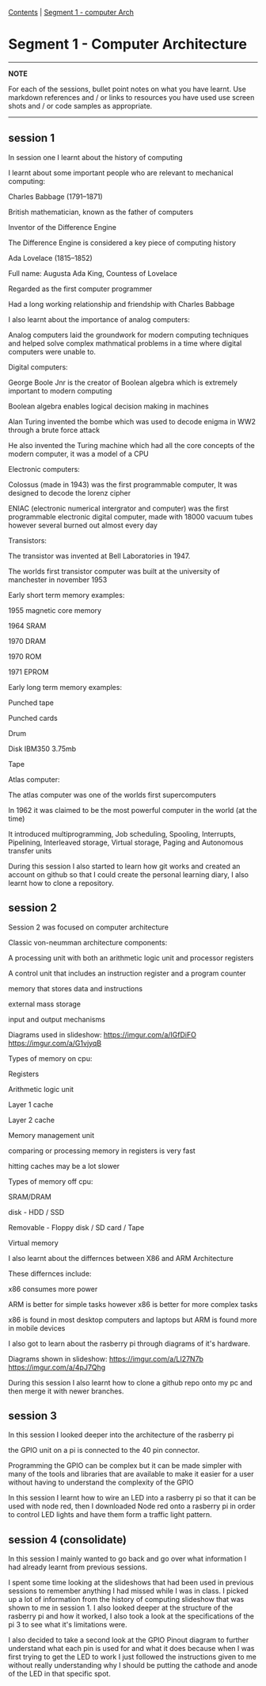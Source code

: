 [Contents](../personal_learning_record/personal_learning_record.md) | [Segment 1 - computer Arch](../personal_learning_record/segment1.md) 

# Segment 1 - Computer Architecture

---
**NOTE**

For each of the sessions, bullet point notes on what you have learnt.
Use markdown references and / or links to resources you have used
use  screen shots and / or code samples as appropriate.

---

## session 1
In session one I learnt about the history of computing

I learnt about some important people who are relevant to mechanical computing:

Charles Babbage (1791–1871)

British mathematician, known as the father of computers

Inventor of the Difference Engine

The Difference Engine is considered a key piece of computing history

Ada Lovelace (1815–1852)

Full name: Augusta Ada King, Countess of Lovelace

Regarded as the first computer programmer

Had a long working relationship and friendship with Charles Babbage


I also learnt about the importance of analog computers:

Analog computers laid the groundwork for modern computing techniques and helped solve complex mathmatical problems in a time where digital computers were unable to.




Digital computers:

George Boole Jnr is the creator of Boolean algebra which is extremely important to modern computing

Boolean algebra enables logical decision making in machines

Alan Turing invented the bombe which was used to decode enigma in WW2 through a brute force attack

He also invented the Turing machine which had all the core concepts of the modern computer, it was a model of a CPU


Electronic computers:

Colossus (made in 1943) was the first programmable computer, It was designed to decode the lorenz cipher

ENIAC (electronic numerical intergrator and computer) was the first programmable electronic digital computer, made with 18000 vacuum tubes however several burned out almost every day

Transistors:

The transistor was invented at Bell Laboratories in 1947.

The worlds first transistor computer was built at the university of manchester in november 1953

Early short term memory examples:

1955 magnetic core memory

1964 SRAM

1970 DRAM

1970 ROM

1971 EPROM


Early long term memory examples:

Punched tape

Punched cards

Drum

Disk IBM350 3.75mb

Tape


Atlas computer:

The atlas computer was one of the worlds first supercomputers

In 1962 it was claimed to be the most powerful computer in the world (at the time)

It introduced multiprogramming, Job scheduling, Spooling, Interrupts, Pipelining, Interleaved storage, Virtual storage, Paging and Autonomous transfer units



During this session I also started to learn how git works and created an account on github so that I could create the personal learning diary, I also learnt how to clone a repository.



## session 2

Session 2 was focused on computer architecture


Classic von-neumman architecture components:

A processing unit with both an arithmetic logic unit and processor registers

A control unit that includes an instruction register and a program counter

memory that stores data and instructions 

external mass storage

input and output mechanisms

Diagrams used in slideshow: https://imgur.com/a/IGfDiFO  https://imgur.com/a/G1vjyqB


Types of memory on cpu:

Registers

Arithmetic logic unit

Layer 1 cache

Layer 2 cache

Memory management unit

comparing or processing memory in registers is very fast

hitting caches may be a lot slower


Types of memory off cpu:

SRAM/DRAM

disk - HDD / SSD

Removable - Floppy disk / SD card / Tape

Virtual memory



I also learnt about the differnces between X86 and ARM Architecture

These differnces include:

x86 consumes more power

ARM is better for simple tasks however x86 is better for more complex tasks

x86 is found in most desktop computers and laptops but ARM is found more in mobile devices

I also got to learn about the rasberry pi through diagrams of it's hardware.

Diagrams shown in slideshow: https://imgur.com/a/LI27N7b      https://imgur.com/a/4pJ7Qhg



During this session I also learnt how to clone a github repo onto my pc and then merge it with newer branches.

## session 3

In this session I looked deeper into the architecture of the rasberry pi

the GPIO unit on a pi is connected to the 40 pin connector.

Programming the GPIO can be complex but it can be made simpler with many of the tools and libraries that are available to make it easier for a user without having to understand the complexity of the GPIO

In this session I learnt how to wire an LED into a rasberry pi so that it can be used with node red, then I downloaded Node red onto a rasberry pi in order to control LED lights and have them form a traffic light pattern.


## session 4 (consolidate)

In this session I mainly wanted to go back and go over what information I had already learnt from previous sessions.

I spent some time looking at the slideshows that had been used in previous sessions to remember anything I had missed while I was in class. I picked up a lot of information from the history of computing slideshow that was shown to me in session 1. I also looked deeper at the structure of the rasberry pi and how it worked, I also took a look at the specifications of the pi 3 to see what it's limitations were.

I also decided to take a second look at the GPIO Pinout diagram to further understand what each pin is used for and what it does because when I was first trying to get the LED to work I just followed the instructions given to me without really understanding why I should be putting the cathode and anode of the LED in that specific spot.
